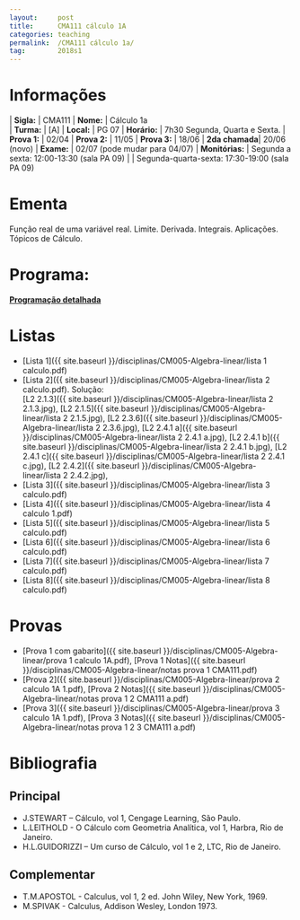 ```yaml
---
layout:     post
title:      CMA111 cálculo 1A
categories: teaching
permalink:  /CMA111 cálculo 1a/
tag:        2018s1
---
```


# Informações

  | **Sigla:**   | CMA111
  | **Nome:**    | Cálculo 1a  
  | **Turma:**   | [A]
  | **Local:**   | PG 07
  | **Horário:** | 7h30 Segunda, Quarta e Sexta. 
  | **Prova 1:** | 02/04
  | **Prova 2:** | 11/05
  | **Prova 3:** | 18/06
  | **2da chamada**| 20/06 (novo)
  | **Exame:**   | 02/07 (pode mudar para 04/07)
  | **Monitórias:**   | Segunda a sexta:  12:00-13:30 (sala PA 09)
  |                   |  Segunda-quarta-sexta:  17:30-19:00 (sala PA 09)

# Ementa

  Função real de uma variável real. Limite. Derivada. Integrais. Aplicações. Tópicos de Cálculo.

# Programa:
  
  **[Programação detalhada](http://www.mat.ufpr.br/documentos/programas/CMA111.pdf)**

# Listas

- [Lista 1]({{ site.baseurl }}/disciplinas/CM005-Algebra-linear/lista 1 calculo.pdf)
- [Lista 2]({{ site.baseurl }}/disciplinas/CM005-Algebra-linear/lista 2 calculo.pdf). Solução:  
  [L2 2.1.3]({{ site.baseurl }}/disciplinas/CM005-Algebra-linear/lista 2 2.1.3.jpg),
  [L2 2.1.5]({{ site.baseurl }}/disciplinas/CM005-Algebra-linear/lista 2 2.1.5.jpg),
  [L2 2.3.6]({{ site.baseurl }}/disciplinas/CM005-Algebra-linear/lista 2 2.3.6.jpg),
  [L2 2.4.1 a]({{ site.baseurl }}/disciplinas/CM005-Algebra-linear/lista 2 2.4.1 a.jpg),
  [L2 2.4.1 b]({{ site.baseurl }}/disciplinas/CM005-Algebra-linear/lista 2 2.4.1 b.jpg),
  [L2 2.4.1 c]({{ site.baseurl }}/disciplinas/CM005-Algebra-linear/lista 2 2.4.1 c.jpg),
  [L2 2.4.2]({{ site.baseurl }}/disciplinas/CM005-Algebra-linear/lista 2 2.4.2.jpg),
- [Lista 3]({{ site.baseurl }}/disciplinas/CM005-Algebra-linear/lista 3 calculo.pdf)
- [Lista 4]({{ site.baseurl }}/disciplinas/CM005-Algebra-linear/lista 4 calculo 1.pdf)
- [Lista 5]({{ site.baseurl }}/disciplinas/CM005-Algebra-linear/lista 5 calculo.pdf)
- [Lista 6]({{ site.baseurl }}/disciplinas/CM005-Algebra-linear/lista 6 calculo.pdf)
- [Lista 7]({{ site.baseurl }}/disciplinas/CM005-Algebra-linear/lista 7 calculo.pdf)
- [Lista 8]({{ site.baseurl }}/disciplinas/CM005-Algebra-linear/lista 8 calculo.pdf)

# Provas

- [Prova 1 com gabarito]({{ site.baseurl }}/disciplinas/CM005-Algebra-linear/prova 1 calculo 1A.pdf), [Prova 1 Notas]({{ site.baseurl }}/disciplinas/CM005-Algebra-linear/notas prova 1 CMA111.pdf)
- [Prova 2]({{ site.baseurl }}/disciplinas/CM005-Algebra-linear/prova 2 calculo 1A 1.pdf), [Prova 2 Notas]({{ site.baseurl }}/disciplinas/CM005-Algebra-linear/notas prova 1 2 CMA111 a.pdf)
- [Prova 3]({{ site.baseurl }}/disciplinas/CM005-Algebra-linear/prova 3 calculo 1A 1.pdf), [Prova 3 Notas]({{ site.baseurl }}/disciplinas/CM005-Algebra-linear/notas prova 1 2 3 CMA111 a.pdf)

# Bibliografia

## Principal 

- J.STEWART – Cálculo, vol 1, Cengage Learning, São Paulo. 
- L.LEITHOLD - O Cálculo com Geometria Analítica, vol 1, Harbra, Rio de Janeiro.
- H.L.GUIDORIZZI – Um curso de Cálculo, vol 1 e 2, LTC, Rio de Janeiro.

## Complementar

- T.M.APOSTOL - Calculus, vol 1, 2 ed. John Wiley, New York, 1969.
- M.SPIVAK - Calculus, Addison Wesley, London 1973.
